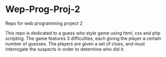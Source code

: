 # Wep-Prog-Proj-2
Repo for web programming project 2

This repo is dedicated to a guess who style game using html, css and php scripting. 
The game features 3 difficulties, each giving the player a certain number of guesses.
The players are given a set of clues, and must interrogate the suspects in order to determine who did it.
